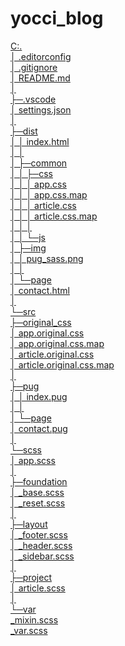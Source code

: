 # yocci_blog


[C:.  
│  .editorconfig  
│  .gitignore  
│  README.md  
│  
├─.vscode  
│      settings.json  
│  
├─dist  
│  │  index.html  
│  │  
│  ├─common  
│  │  ├─css  
│  │  │      app.css  
│  │  │      app.css.map  
│  │  │      article.css  
│  │  │      article.css.map  
│  │  │  
│  │  └─js  
│  ├─img  
│  │      pug_sass.png  
│  │  
│  └─page  
│          contact.html  
│  
└─src  
    ├─original_css  
    │      app.original.css  
    │      app.original.css.map  
    │      article.original.css  
    │      article.original.css.map  
    │  
    ├─pug  
    │  │  index.pug  
    │  │  
    │  └─page  
    │          contact.pug  
    │  
    └─scss  
        │  app.scss  
        │  
        ├─foundation  
        │      _base.scss  
        │      _reset.scss  
        │  
        ├─layout  
        │      _footer.scss  
        │      _header.scss  
        │      _sidebar.scss  
        │  
        ├─project  
        │      article.scss  
        │  
        └─var  
                _mixin.scss  
                _var.scss ](url) 

